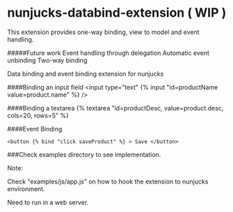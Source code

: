 nunjucks-databind-extension ( WIP )
===========================
This extension provides one-way binding, view to model and event handling.

#####Future work
Event handling through delegation
Automatic event unbinding
Two-way binding


Data binding and event binding extension for nunjucks

####Binding an input field
    <input type="text" {% input "id=productName value=product.name" %} />

####Binding a textarea
    {% textarea "id=productDesc, value=product.desc, cols=20, rows=5" %}

####Event Binding

    <button {% bind "click saveProduct" %} > Save </button>
    

###Check examples directory to see implementation.

Note:

Check "examples/js/app.js" on how to hook the extension to nunjucks environment.

Need to run in a web server.
